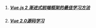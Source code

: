 1. ##### [Vue.js 2 渐进式前端框架的最佳学习方法](http://cnodejs.org/topic/5994ffa0ee602e88524b4325)
2. ##### [Vue 2.0源码学习](https://segmentfault.com/a/1190000007484936)



